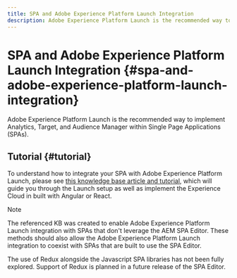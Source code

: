 ```yaml
---
title: SPA and Adobe Experience Platform Launch Integration
description: Adobe Experience Platform Launch is the recommended way to implement Analytics, Target, and Audience Manager within SPAs.
---
```


# SPA and Adobe Experience Platform Launch Integration {#spa-and-adobe-experience-platform-launch-integration}

Adobe Experience Platform Launch is the recommended way to implement Analytics, Target, and Audience Manager within Single Page Applications (SPAs).

## Tutorial {#tutorial}

To understand how to integrate your SPA with Adobe Experience Platform Launch, please see [this knowledge base article and tutorial](https://helpx.adobe.com/experience-manager/kt/integration/using/launch-reference-architecture-SPA-tutorial-implement.html), which will guide you through the Launch setup as well as implement the Experience Cloud in built with Angular or React.

>[!NOTE]
>
>The referenced KB was created to enable Adobe Experience Platform Launch integration with SPAs that don't leverage the AEM SPA Editor. These methods should also allow the Adobe Experience Platform Launch integration to coexist with SPAs that are built to use the SPA Editor.
>
>The use of Redux alongside the Javascript SPA libraries has not been fully explored. Support of Redux is planned in a future release of the SPA Editor.
